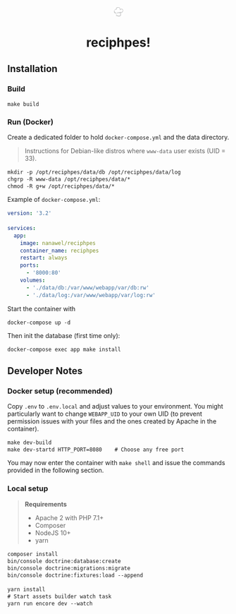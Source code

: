 <center>
<img src="./assets/images/logo.svg" style="width: 1.5em; height: 1.5em"/>

reciphpes!
==
</center>

## Installation

### Build

```shell
make build
```

### Run (Docker)

Create a dedicated folder to hold `docker-compose.yml` and the data directory.

> Instructions for Debian-like distros where `www-data` user exists (UID = 33).

```shell
mkdir -p /opt/reciphpes/data/db /opt/reciphpes/data/log
chgrp -R www-data /opt/reciphpes/data/*
chmod -R g+w /opt/reciphpes/data/*
```

Example of `docker-compose.yml`:
```yml
version: '3.2'

services:
  app:
    image: nanawel/reciphpes
    container_name: reciphpes
    restart: always
    ports:
      - '8000:80'
    volumes:
      - './data/db:/var/www/webapp/var/db:rw'
      - './data/log:/var/www/webapp/var/log:rw'
```

Start the container with
```shell
docker-compose up -d
```

Then init the database (first time only):
```
docker-compose exec app make install
```

## Developer Notes

### Docker setup (recommended)

Copy `.env` to `.env.local` and adjust values to your environment.
You might particularly want to change `WEBAPP_UID` to your own UID
(to prevent permission issues with your files and the ones created
by Apache in the container).

```shell
make dev-build
make dev-startd HTTP_PORT=8080    # Choose any free port
```

You may now enter the container with `make shell` and issue the
commands provided in the following section.

### Local setup

> **Requirements**
> - Apache 2 with PHP 7.1+
> - Composer
> - NodeJS 10+
> - yarn

```shell
composer install
bin/console doctrine:database:create
bin/console doctrine:migrations:migrate
bin/console doctrine:fixtures:load --append

yarn install
# Start assets builder watch task
yarn run encore dev --watch
```
